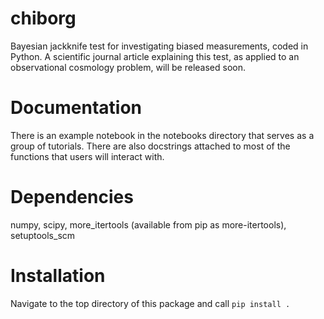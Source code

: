 # chiborg
Bayesian jackknife test for investigating biased measurements, coded in Python.
A scientific journal article explaining this test, as applied to an observational
cosmology problem, will be released soon.

# Documentation
There is an example notebook in the notebooks directory that serves as a
group of tutorials. There are also docstrings attached to most of the functions
that users will interact with.

# Dependencies
numpy, scipy, more_itertools (available from pip as more-itertools), setuptools_scm

# Installation
Navigate to the top directory of this package and call `pip install .`
